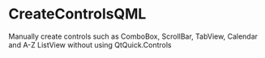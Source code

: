 # CreateControlsQML
Manually create controls such as ComboBox, ScrollBar, TabView, Calendar and A-Z ListView without using QtQuick.Controls
